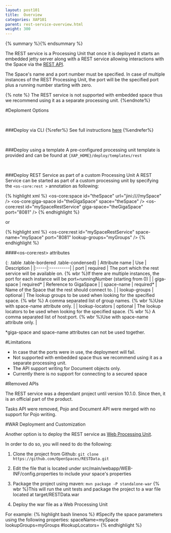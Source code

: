 ```yaml
---
layout: post101
title:  Overview
categories: XAP101
parent: rest-service-overview.html
weight: 300
---
```


{% summary %}{% endsummary %}

The REST service is a Processing Unit that once it is deployed it starts an embedded jetty server along with a REST service allowing interactions with the Space via the [REST API](./rest-service-api.html).

The Space's name and a port number must be specified. In case of multiple instances of the REST Processing Unit, the port will be the specified port plus a running number starting with zero.

{% note %}
The REST service is not supported with embedded space thus we recommend using it as a separate processing unit.
{%endnote%}


#Deploment Options

<br/>

###Deploy via CLI
{%refer%} See full instructions [here]({%currentadmurl%}/rest-deploy-command-line-interface.html) {%endrefer%}

<br/>

###Deploy using a template
A pre-configured processing unit template is provided and can be found at `{XAP_HOME}/deploy/templates/rest`

<br/>

###Deploy REST Service as part of a custom Processing Unit
A REST Service can be started as part of a custom processing unit by specifying the `<os-core:rest >` annotation as following:

{% highlight xml %}
<os-core:space id="theSpace" url="jini://*/*/mySpace" />
<os-core:giga-space id="theGigaSpace" space="theSpace" />
<os-core:rest id="mySpaceRestService" giga-space="theGigaSpace" port="8081" />
{% endhighlight %}

or

{% highlight xml %}
<os-core:rest id="mySpaceRestService" space-name="mySpace" port="8081" lookup-groups="myGroups" />
{% endhighlight %}


####\<os-core:rest\> attributes

{: .table .table-bordered .table-condensed}
| Attribute name | Use | Description |
|:-----|:----------|
| port | required | The port which the rest service will be available on. {% wbr %}If there are multiple instances, the port for each instance will be port+runningNumber (starting from 0) |
| giga-space | required* | Reference to GigaSpace |
| space-name |  required* | Name of the Space that the rest should connect to. |
| lookup-groups | optional | The lookup groups to be used when looking for the specified space. {% wbr %} A comma separated list of group names. {% wbr %}Use with space-name attribute only. |
| lookup-locators | optional | The lookup locators to be used when looking for the specified space. {% wbr %} A comma separated list of host:port. {% wbr %}Use with space-name attribute only. |

*giga-space and space-name attributes can not be used together.

#Limitations

*   In case that the ports were in use, the deployment will fail.
*   Not supported with embedded space thus we recommend using it as a separate processing unit.
*   The API support writing for Document objects only.
*   Currently there is no support for connecting to a secured space

#Removed APIs

The REST service was a dependant project until version 10.1.0.
Since then, it is an official part of the product.

Tasks API were removed, Pojo and Document API were merged with no support for Pojo writing.


#WAR Deployment and Customization

Another option is to deploy the REST service as [Web Processing Unit](./java-tutorial-part8.html).

In order to do so, you will need to do the following:

1. Clone the project from Github: `git clone https://github.com/OpenSpaces/RESTData.git`

2. Edit the file that is located under src/main/webapp/WEB-INF/config.properties to include your space's properties

3. Package the project using maven: `mvn package -P standalone-war` {% wbr %}This will run the unit tests and package the project to a war file located at target/RESTData.war

4. Deploy the war file as a Web Processing Unit

For example:
{% highlight bash linenos %}
#Specify the space parameters using the following properties:
spaceName=mySpace
lookupGroups=myGroups
#lookupLocators=
{% endhighlight %}